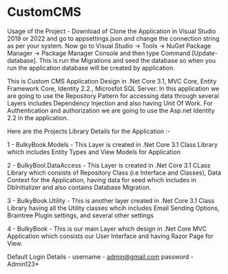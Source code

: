 # CustomCMS

Usage of the Project - Download of Clone the Application in Visual Studio 2019 or 2022 and go to appsettings.json and change the connection string as per your system. Now go to Visual Studio -> Tools -> NuGet Package Manager -> Package Manager Console and then type Command [Update-database]. 
This is run the Migrations and seed the database so when you run the application database will be created by application.

This is Custom CMS Application Design in .Net Core 3.1, MVC Core, Entity Framework Core, Identity 2.2., Microsfot SQL Server. In this application we are going to use the Repository Pattern for accessing data through several Layers includes Dependency Injection and also having Unit Of Work. For Authentication and authorization we are going to use the Asp.net Identity 2.2 in the application.

Here are the Projects Library Details for the Application :-

1 - BulkyBook.Models - This Layer is created in .Net Core 3.1 Class Library which includes Entity Types and View Models for Application

2 - BulkyBool.DataAccess - This Layer is created in .Net Core 3.1 CLass Library which consists of Repository Class (i.e Interface and Classes), Data Context for the Application, having data for seed which includes in DbInitializer and also contains Database Migration.

3 - BulkyBook.Utility - This is another layer created in .Net Core 3.1 Class Library having all the Utility classes whcih includes Email Sending Options, Braintree Plugin settings, and several other settings

4 - BulkyBook - This is our main Layer which design in .Net Core MVC Application which consists our User Interface and having Razor Page for View.

Default Login Details - 
username - admin@gmail.com 
password - Admin123*
